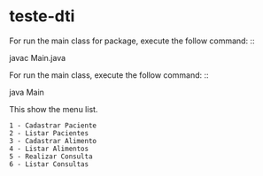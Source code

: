 # teste-dti

For run the main class for package, execute the follow command: ::
  
  javac Main.java


For run the main class, execute the follow command: ::

  java Main
  
 This show the menu list.
 
    1 - Cadastrar Paciente
    2 - Listar Pacientes
    3 - Cadastrar Alimento
    4 - Listar Alimentos
    5 - Realizar Consulta
    6 - Listar Consultas
